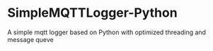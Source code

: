 # SimpleMQTTLogger-Python
A simple mqtt logger based on Python with optimized threading and message queve
